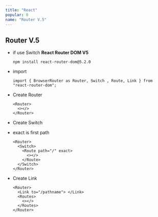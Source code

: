 ```yaml
---
title: "React"
popular: 0
name: "Router V.5"
---
```


## Router V.5

- if use Switch **React Router DOM V5**

  ```
  npm install react-router-dom@5.2.0
  ```

- import

  ```
  import { BrowserRouter as Router, Switch , Route, Link } from "react-router-dom";
  ```

- Create Router

  ```
  <Router>
    <></>
  </Router>
  ```

- Create Switch
- exact is first path

  ```
  <Router>
    <Switch>
      <Route path="/" exact>
        <></>
      </Route>
    </Switch>
  </Router>
  ```

- Create Link

  ```
  <Router>
    <Link to="/pathname"> </Link>
    <Routes>
      <></>
    </Routes>
  </Router>
  ```
